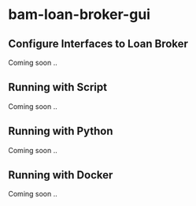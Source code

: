 # bam-loan-broker-gui

## Configure Interfaces to Loan Broker
Coming soon ..

## Running with Script
Coming soon ..

## Running with Python
Coming soon ..

## Running with Docker
Coming soon ..